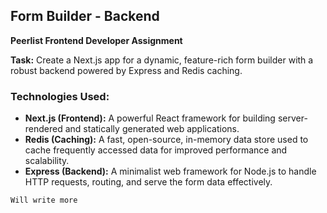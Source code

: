 ## **Form Builder - Backend**  
**Peerlist Frontend Developer Assignment**

**Task:** Create a Next.js app for a dynamic, feature-rich form builder with a robust backend powered by Express and Redis caching.


### **Technologies Used:**

- **Next.js (Frontend):** A powerful React framework for building server-rendered and statically generated web applications.
- **Redis (Caching):** A fast, open-source, in-memory data store used to cache frequently accessed data for improved performance and scalability.
- **Express (Backend):** A minimalist web framework for Node.js to handle HTTP requests, routing, and serve the form data effectively.

``` Will write more ```